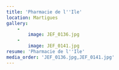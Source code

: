 ```yaml
---
title: 'Pharmacie de l''Ile'
location: Martigues
gallery:
    -
        image: JEF_0136.jpg
    -
        image: JEF_0141.jpg
resume: 'Pharmacie de l''Ile'
media_order: 'JEF_0136.jpg,JEF_0141.jpg'
---
```



